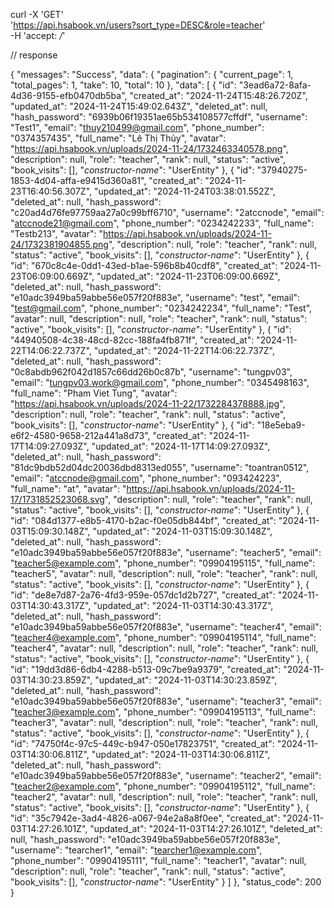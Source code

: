 curl -X 'GET' \
  'https://api.hsabook.vn/users?sort_type=DESC&role=teacher' \
  -H 'accept: */*'

// response

{
  "messages": "Success",
  "data": {
    "pagination": {
      "current_page": 1,
      "total_pages": 1,
      "take": 10,
      "total": 10
    },
    "data": [
      {
        "id": "3ead6a72-8afa-4d36-9155-efb0470db5ba",
        "created_at": "2024-11-24T15:48:26.720Z",
        "updated_at": "2024-11-24T15:49:02.643Z",
        "deleted_at": null,
        "hash_password": "6939b06f19351ae65b534108577cffdf",
        "username": "Test1",
        "email": "thuy210499@gmail.com",
        "phone_number": "0374357435",
        "full_name": "Lê Thị Thủy",
        "avatar": "https://api.hsabook.vn/uploads/2024-11-24/1732463340578.png",
        "description": null,
        "role": "teacher",
        "rank": null,
        "status": "active",
        "book_visits": [],
        "_constructor-name_": "UserEntity"
      },
      {
        "id": "37940275-1853-4d04-affa-e9415d360a81",
        "created_at": "2024-11-23T16:40:56.307Z",
        "updated_at": "2024-11-24T03:38:01.552Z",
        "deleted_at": null,
        "hash_password": "c20ad4d76fe97759aa27a0c99bff6710",
        "username": "2atccnode",
        "email": "atccnode21@gmail.com",
        "phone_number": "0234242233",
        "full_name": "Testb213",
        "avatar": "https://api.hsabook.vn/uploads/2024-11-24/1732381904855.png",
        "description": null,
        "role": "teacher",
        "rank": null,
        "status": "active",
        "book_visits": [],
        "_constructor-name_": "UserEntity"
      },
      {
        "id": "670c8c4e-0dd1-43ed-b1ae-596b8b40cdf8",
        "created_at": "2024-11-23T06:09:00.669Z",
        "updated_at": "2024-11-23T06:09:00.669Z",
        "deleted_at": null,
        "hash_password": "e10adc3949ba59abbe56e057f20f883e",
        "username": "test",
        "email": "test@gmail.com",
        "phone_number": "0234242234",
        "full_name": "Test",
        "avatar": null,
        "description": null,
        "role": "teacher",
        "rank": null,
        "status": "active",
        "book_visits": [],
        "_constructor-name_": "UserEntity"
      },
      {
        "id": "44940508-4c38-48cd-82cc-188fa4fb871f",
        "created_at": "2024-11-22T14:06:22.737Z",
        "updated_at": "2024-11-22T14:06:22.737Z",
        "deleted_at": null,
        "hash_password": "0c8abdb962f042d1857c66dd26b0c87b",
        "username": "tungpv03",
        "email": "tungpv03.work@gmail.com",
        "phone_number": "0345498163",
        "full_name": "Pham Viet Tung",
        "avatar": "https://api.hsabook.vn/uploads/2024-11-22/1732284378888.jpg",
        "description": null,
        "role": "teacher",
        "rank": null,
        "status": "active",
        "book_visits": [],
        "_constructor-name_": "UserEntity"
      },
      {
        "id": "18e5eba9-e6f2-4580-9658-212a441a8d73",
        "created_at": "2024-11-17T14:09:27.093Z",
        "updated_at": "2024-11-17T14:09:27.093Z",
        "deleted_at": null,
        "hash_password": "81dc9bdb52d04dc20036dbd8313ed055",
        "username": "toantran0512",
        "email": "atccnode@gmail.com",
        "phone_number": "093424223",
        "full_name": "at",
        "avatar": "https://api.hsabook.vn/uploads/2024-11-17/1731852523068.svg",
        "description": null,
        "role": "teacher",
        "rank": null,
        "status": "active",
        "book_visits": [],
        "_constructor-name_": "UserEntity"
      },
      {
        "id": "084d1377-e8b5-4170-b2ac-f0e05db844bf",
        "created_at": "2024-11-03T15:09:30.148Z",
        "updated_at": "2024-11-03T15:09:30.148Z",
        "deleted_at": null,
        "hash_password": "e10adc3949ba59abbe56e057f20f883e",
        "username": "teacher5",
        "email": "teacher5@example.com",
        "phone_number": "09904195115",
        "full_name": "teacher5",
        "avatar": null,
        "description": null,
        "role": "teacher",
        "rank": null,
        "status": "active",
        "book_visits": [],
        "_constructor-name_": "UserEntity"
      },
      {
        "id": "de8e7d87-2a76-4fd3-959e-057dc1d2b727",
        "created_at": "2024-11-03T14:30:43.317Z",
        "updated_at": "2024-11-03T14:30:43.317Z",
        "deleted_at": null,
        "hash_password": "e10adc3949ba59abbe56e057f20f883e",
        "username": "teacher4",
        "email": "teacher4@example.com",
        "phone_number": "09904195114",
        "full_name": "teacher4",
        "avatar": null,
        "description": null,
        "role": "teacher",
        "rank": null,
        "status": "active",
        "book_visits": [],
        "_constructor-name_": "UserEntity"
      },
      {
        "id": "19dd3d86-6db4-4288-b513-09c7be9a9379",
        "created_at": "2024-11-03T14:30:23.859Z",
        "updated_at": "2024-11-03T14:30:23.859Z",
        "deleted_at": null,
        "hash_password": "e10adc3949ba59abbe56e057f20f883e",
        "username": "teacher3",
        "email": "teacher3@example.com",
        "phone_number": "09904195113",
        "full_name": "teacher3",
        "avatar": null,
        "description": null,
        "role": "teacher",
        "rank": null,
        "status": "active",
        "book_visits": [],
        "_constructor-name_": "UserEntity"
      },
      {
        "id": "74750f4c-97c5-449c-b947-050e17823751",
        "created_at": "2024-11-03T14:30:06.811Z",
        "updated_at": "2024-11-03T14:30:06.811Z",
        "deleted_at": null,
        "hash_password": "e10adc3949ba59abbe56e057f20f883e",
        "username": "teacher2",
        "email": "teacher2@example.com",
        "phone_number": "09904195112",
        "full_name": "teacher2",
        "avatar": null,
        "description": null,
        "role": "teacher",
        "rank": null,
        "status": "active",
        "book_visits": [],
        "_constructor-name_": "UserEntity"
      },
      {
        "id": "35c7942e-3ad4-4826-a067-94e2a8a8f0ee",
        "created_at": "2024-11-03T14:27:26.101Z",
        "updated_at": "2024-11-03T14:27:26.101Z",
        "deleted_at": null,
        "hash_password": "e10adc3949ba59abbe56e057f20f883e",
        "username": "tearcher1",
        "email": "tearcher1@example.com",
        "phone_number": "09904195111",
        "full_name": "teacher1",
        "avatar": null,
        "description": null,
        "role": "teacher",
        "rank": null,
        "status": "active",
        "book_visits": [],
        "_constructor-name_": "UserEntity"
      }
    ]
  },
  "status_code": 200
}